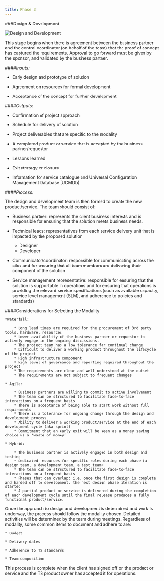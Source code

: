 ```yaml
---
title: Phase 3
---
```

###Design & Development

<img src="{{site.baseurl}}/images/Process_DesignAndDevelopment.png" alt="Design and Development">

This stage begins when there is agreement between the business partner and the central coordinator (on behalf of the team) that the proof of concept has captured the requirements. Approval to go forward must be given by the sponsor, and validated by the business partner.

####*Inputs:*

* Early design and prototype of solution

* Agreement on resources for formal development

* Acceptance of the concept for further development

####*Outputs:*

* Confirmation of project approach

* Schedule for delivery of solution

* Project deliverables that are specific to the modality

* A completed product or service that is accepted by the business partner/requestor

* Lessons learned

* Exit strategy or closure

* Information for service catalogue and Universal Configuration Management Database (UCMDb)

####*Process:*

The design and development team is then formed to create the new product/service. The team should consist of:

* Business partner: represents the client business interests and is responsible for ensuring that the solution meets business needs.

* Technical leads: representatives from each service delivery unit that is impacted by the proposed solution

    * Designer
  	* Developer

* Communicator/coordinator: responsible for communicating across the silos and for ensuring that all team members are delivering their component of the solution

* Service management representative: responsible for ensuring that the solution is supportable in operations and for ensuring that operations is providing the relevant service specifications (such as available capacity, service level management (SLM), and adherence to policies and standards)

####Considerations for Selecting the Modality

	*Waterfall:

 		* Long lead times are required for the procurement of 3rd party tools, hardware, resources
		* Lower availability of the business partner or requestor to actively engage in the ongoing discussions.
		* The project team has a low tolerance for continual change
		* Difficult to deliver a working product throughout the lifecycle of the project
		* High infrastructure component
		* High level of governance and reporting required throughout the project
		* The requirements are clear and well understood at the outset
		* The requirements are not subject to frequent changes

	* Agile:

 		* Business partners are willing to commit to active involvement
 		* The team can be structured to facilitate face-to-face interactions on a frequent basis
 		* There is acceptance of being able to start work without full requirements
 		* There is a tolerance for ongoing change through the design and development process
 		* Ability to deliver a working product/service at the end of each development cycle (aka sprint)
 		* Commitment that an early exit will be seen as a money saving choice vs a ‘waste of money’

	* Hybrid:
	
		* The business partner is actively engaged in both design and testing
		* Dedicated resources for specific roles during each phase (a design team, a development team, a test team)
		* The team can be structured to facilitate face-to-face interactions on a frequent basis
		* Phases that can overlap: i.e. once the first design is complete and handed off to development, the next design phase iteration is started
		* A partial product or service is delivered during the completion of each development cycle until the final release produces a fully functional product/service.

Once the approach to design and development is determined and work is underway, the process should follow the modality chosen. Detailed activities will be determined by the team during meetings. Regardless of modality, some common items to document and adhere to are:

	* Budget

	* Delivery dates

	* Adherence to TS standards

	* Team composition

This process is complete when the client has signed off on the product or service and the TS product owner has accepted it for operations.

